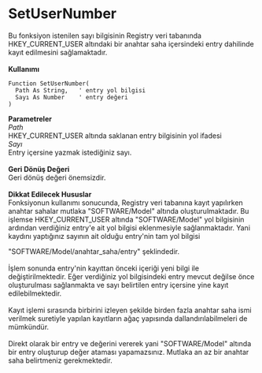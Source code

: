 # SetUserNumber

Bu fonksiyon istenilen sayı bilgisinin Registry veri tabanında HKEY\_CURRENT\_USER altındaki bir anahtar saha içersindeki entry dahilinde kayıt edilmesini sağlamaktadır.\
\
**Kullanımı**

```
Function SetUserNumber(
  Path As String,	' entry yol bilgisi
  Sayı As Number 	' entry değeri
)
```

**Parametreler**\
_Path_\
HKEY\_CURRENT\_USER altında saklanan entry bilgisinin yol ifadesi\
_Sayı_\
Entry içersine yazmak istediğiniz sayı.\
\
**Geri Dönüş Değeri**\
Geri dönüş değeri önemsizdir.\
\
**Dikkat Edilecek Hususlar**\
Fonksiyonun kullanımı sonucunda, Registry veri tabanına kayıt yapılırken anahtar sahalar mutlaka "SOFTWARE/Model" altında oluşturulmaktadır. Bu işlemse HKEY\_CURRENT\_USER altında "SOFTWARE/Model" yol bilgisinin ardından verdiğiniz entry'e ait yol bilgisi eklenmesiyle sağlanmaktadır. Yani kaydını yaptığınız sayının ait olduğu entry'nin tam yol bilgisi

"SOFTWARE/Model/anahtar\_saha/entry" şeklindedir.\
\
İşlem sonunda entry'nin kayıttan önceki içeriği yeni bilgi ile değiştirilmektedir. Eğer verdiğiniz yol bilgisindeki entry mevcut değilse önce oluşturulması sağlanmakta ve sayı belirtilen entry içersine yine kayıt edilebilmektedir.\
\
Kayıt işlemi sırasında birbirini izleyen şekilde birden fazla anahtar saha ismi verilmek suretiyle yapılan kayıtların ağaç yapısında dallandırılabilmeleri de mümkündür.\
\
Direkt olarak bir entry ve değerini vererek yani "SOFTWARE/Model" altında bir entry oluşturup değer ataması yapamazsınız. Mutlaka an az bir anahtar saha belirtmeniz gerekmektedir.
